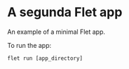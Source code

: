 # A segunda Flet app

An example of a minimal Flet app.

To run the app:

```
flet run [app_directory]
```